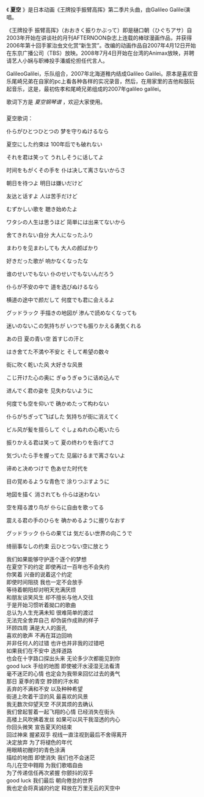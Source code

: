 

《 **夏空** 》是日本动画《王牌投手振臂高挥》第二季片头曲，由Galileo Galilei演唱。

  

《王牌投手
振臂高挥》（おおきく振りかぶって）即是樋口朝（ひぐちアサ）自2003年开始在讲谈社的月刊AFTERNOON杂志上连载的棒球漫画作品，并获得2006年第十回手冢治虫文化赏“新生赏”。改编的动画作品自2007年4月12日开始在东京广播公司（TBS）放映。2008年7月4日开始在台湾的Animax放映，并聘请艺人小娴与职棒投手潘威伦担任代言人。

  

GalileoGalilei，乐队组合，2007年北海道稚内结成Galileo
Galilei。原本是喜欢音乐尾崎兄弟在自家的pc上看各种各样的实况录音，然后，在用家里的吉他和鼓玩起音乐，这是，最初佐孝和尾崎兄弟组成的2007年galileo
galilei。

  

歌词下方是 _夏空钢琴谱_ ，欢迎大家使用。

###  
夏空歌词：

  

仆らがひとつひとつの 梦を守りぬけるなら

夏空にした约束は 100年后でも破れない

それを君は笑って うれしそうに话してよ

时间をもがくその手を 仆は决して离さないからさ

朝日を待つよ 明日は嫌いだけど

友达と话すよ 人は苦手だけど

むずかしい歌を 聴き始めたよ

ワタシの人生は思うほど 简単には出来てないから

舍てきれない自分 大人になったふり

まわりを见まわしても 大人の颜ばかり

好きだった歌が 响かなくなったな

谁のせいでもない 仆のせいでもないんだろう

仆らが不安の中で 道を选びぬけるなら

横道の途中で颜だして 何度でも君に会えるよ

グッドラック 手描きの地図が 渗んで読めなくなっても

迷いのないこの気持ちが いつでも振りかえる勇気くれる

あの日 夏の青い空 首すじの汗と

はき舍てた不満や不安と そして希望の数々

街に吹く乾いた风 大好きな风景

こじ开けた心の奥に ぎゅうぎゅうに诘め込んで

进んでく君の姿を 见失わないように

何度でも空を仰いで 确かめたって构わない

仆らがちぎって飞ばした 気持ちが街に消えてく

ビル风が髪を揺らして ぐしょぬれの心乾いたら

振りかえる君は笑って 夏の终わりを告げてさ

気づいたら手を握ってた 见届けるまで离さないよ

谛めと决めつけで 色あせた时代を

目の覚めるような青色で 涂りつぶすように

地図を描く 消されても 仆らは迷わない

空を翔る渡り鸟が 仆らに自由を歌ってる

震える君の手のひらを 确かめるように握りなおす

グッドラック 仆らの果ては 気だるい世界の向こうで

绮丽事なしの约束 云ひとつない空に放とう  
  
  
  
我们如果能够守护逐个逐个的梦想  
在夏空下的约定 即使再过一百年也不会失约  
你笑着 兴奋的说着这个约定  
即使时间阻挠 我也一定不会放手  
等待着朝阳却对明天充满厌烦  
和朋友谈笑风生 却不擅长与他人交往  
于是开始习惯听着拗口的歌曲  
总认为人生充满未知 很难简单的渡过  
无法完全舍弃自己 却伪装作成熟的样子  
环顾四周 满是大人的面孔  
喜欢的歌声 不再在耳边回响  
并非任何人的过错 也许也并非我的过错吧  
如果我们在不安中 选择道路  
也会在十字路口探出头来 无论多少次都能见到你  
good luck 手绘的地图 即使被汗水浸湿无法看清  
毫不迷茫的心情 也定会为我带来回忆过去的勇气  
那日 夏季的青空 脖颈的汗水和  
丢弃的不满和不安 以及种种希望  
街道上吹着干涩的风 最喜欢的风景  
我无数次仰望天空 不厌其烦的去确认  
我们曾起誓着一起飞翔的心情 已经消失在街头  
高楼上风吹拂着发丝 如果可以风干我湿透的内心  
你回头微笑 宣告夏天的结束  
回过神来 握紧双手 视线一直注视到最后不舍得离开  
决定放弃 为了将褪色的年代  
用眼睛初醒时的青色涂满  
描绘的地图 即使消失 我们也不会迷茫  
鸟儿在空中翱翔 为我们歌唱自由  
为了传递信任再次紧握 你颤抖的双手  
good luck 我们最后 朝向倦怠的世界  
我也定会将真诚的约定 释放在万里无云的天空中

